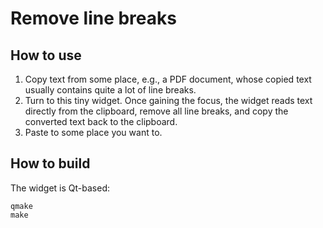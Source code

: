 # Remove line breaks

## How to use

1. Copy text from some place, e.g., a PDF document, whose copied text usually contains quite a lot of line breaks.
2. Turn to this tiny widget. Once gaining the focus, the widget reads text directly from the clipboard, remove all line breaks, and copy the converted text back to the clipboard.
3. Paste to some place you want to.

## How to build

The widget is Qt-based:

```
qmake
make
```